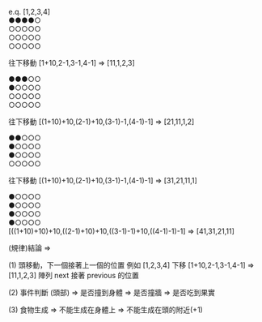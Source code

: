 e.q.
[1,2,3,4]<br>
●●●●○<br>
○○○○○<br>
○○○○○<br>
○○○○○

往下移動
[1+10,2-1,3-1,4-1] => [11,1,2,3]

●●●○○<br>
●○○○○<br>
○○○○○<br>
○○○○○<br>

往下移動
[(1+10)+10,(2-1)+10,(3-1)-1,(4-1)-1] => [21,11,1,2]

●●○○○<br>
●○○○○<br>
●○○○○<br>
○○○○○<br>

往下移動
[(1+10)+10,(2-1)+10,(3-1)-1,(4-1)-1] => [31,21,11,1]

●○○○○<br>
●○○○○<br>
●○○○○<br>
●○○○○<br>
[((1+10)+10)+10,((2-1)+10)+10,((3-1)-1)+10,((4-1)-1)-1] => [41,31,21,11]

(規律)結論 => 

(1) 頭移動，下一個接著上一個的位置
例如 [1,2,3,4] 下移 [1+10,2-1,3-1,4-1] => [11,1,2,3]
陣列 next 接著 previous 的位置

(2) 事件判斷 (頭部)
        => 是否撞到身體
        => 是否撞牆
        => 是否吃到果實

(3) 食物生成
=> 不能生成在身體上
=> 不能生成在頭的附近(+1)

